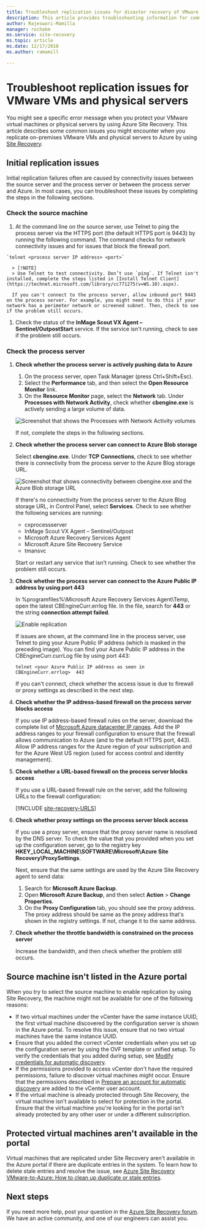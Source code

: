 ```yaml
---
title: Troubleshoot replication issues for disaster recovery of VMware VMs and physical servers to Azure by using Azure Site Recovery | Microsoft Docs
description: This article provides troubleshooting information for common replication issues during disaster recovery of VMware VMs and physical servers to Azure by using Azure Site Recovery.
author: Rajeswari-Mamilla
manager: rochakm
ms.service: site-recovery
ms.topic: article
ms.date: 12/17/2018
ms.author: ramamill

---
```

# Troubleshoot replication issues for VMware VMs and physical servers

You might see a specific error message when you protect your VMware virtual machines or physical servers by using Azure Site Recovery. This article describes some common issues you might encounter when you replicate on-premises VMware VMs and physical servers to Azure by using [Site Recovery](site-recovery-overview.md).

## Initial replication issues

Initial replication failures often are caused by connectivity issues between the source server and the process server or between the process server and Azure. In most cases, you can troubleshoot these issues by completing the steps in the following sections.

### Check the source machine

1.    At the command line on the source server, use Telnet to ping the process server via the HTTPS port (the default HTTPS port is 9443) by running the following command. The command checks for network connectivity issues and for issues that block the firewall port.

	`telnet <process server IP address> <port>`

      > [!NOTE]
      > Use Telnet to test connectivity. Don’t use `ping`. If Telnet isn't installed, complete the steps listed in [Install Telnet Client](https://technet.microsoft.com/library/cc771275(v=WS.10).aspx).

      If you can't connect to the process server, allow inbound port 9443 on the process server. For example, you might need to do this if your network has a perimeter network or screened subnet. Then, check to see if the problem still occurs.

1.    Check the status of the **InMage Scout VX Agent – Sentinel/OutpostStart** service. If the service isn't running, check to see if the problem still occurs.   

### Check the process server

1.    **Check whether the process server is actively pushing data to Azure**

      1. On the process server, open Task Manager (press Ctrl+Shift+Esc).
      1. Select the **Performance** tab, and then select the **Open Resource Monitor** link. 
      1. On the **Resource Monitor** page, select the **Network** tab. Under **Processes with Network Activity**, check whether **cbengine.exe** is actively sending a large volume of data.

      ![Screenshot that shows the Processes with Network Activity volumes](./media/vmware-azure-troubleshoot-replication/cbengine.png)

      If not, complete the steps in the following sections.

1.    **Check whether the process server can connect to Azure Blob storage**

      Select **cbengine.exe**. Under **TCP Connections**, check to see whether there is connectivity from the process server to the Azure Blog storage URL.

      ![Screenshot that shows connectivity between cbengine.exe and the Azure Blob storage URL](./media/vmware-azure-troubleshoot-replication/rmonitor.png)

      If there's no connectivity from the process server to the Azure Blog storage URL, in Control Panel, select **Services**. Check to see whether the following services are running:

      * cxprocessserver
      * InMage Scout VX Agent – Sentinel/Outpost
      * Microsoft Azure Recovery Services Agent
      * Microsoft Azure Site Recovery Service
      * tmansvc
      
      Start or restart any service that isn't running. Check to see whether the problem still occurs.

1.    **Check whether the process server can connect to the Azure Public IP address by using port 443**

      In %programfiles%\Microsoft Azure Recovery Services Agent\Temp, open the latest CBEngineCurr.errlog file. In the file, search for **443** or the string **connection attempt failed**.

      ![Enable replication](./media/vmware-azure-troubleshoot-replication/logdetails1.png)

      If issues are shown, at the command line in the process server, use Telnet to ping your Azure Public IP address (which is masked in the preceding image). You can find your Azure Public IP address in the CBEngineCurr.currLog file by using port 443:

      `telnet <your Azure Public IP address as seen in CBEngineCurr.errlog>  443`

      If you can't connect, check whether the access issue is due to firewall or proxy settings as described in the next step.

1.    **Check whether the IP address-based firewall on the process server blocks access**

      If you use IP address-based firewall rules on the server, download the complete list of [Microsoft Azure datacenter IP ranges](https://www.microsoft.com/download/details.aspx?id=41653). Add the IP address ranges to your firewall configuration to ensure that the firewall allows communication to Azure (and to the default HTTPS port, 443). Allow IP address ranges for the Azure region of your subscription and for the Azure West US region (used for access control and identity management).

1.    **Check whether a URL-based firewall on the process server blocks access**

      If you use a URL-based firewall rule on the server, add the following URLs to the firewall configuration:

      [!INCLUDE [site-recovery-URLS](../../includes/site-recovery-URLS.md)]  

1.    **Check whether proxy settings on the process server block access**

      If you use a proxy server, ensure that the proxy server name is resolved by the DNS server. To check the value that you provided when you set up the configuration server, go to the registry key **HKEY_LOCAL_MACHINE\SOFTWARE\Microsoft\Azure Site Recovery\ProxySettings**.

      Next, ensure that the same settings are used by the Azure Site Recovery agent to send data: 
      
      1.    Search for **Microsoft Azure Backup**. 
      1.    Open **Microsoft Azure Backup**, and then select **Action** > **Change Properties**. 
      1.    On the **Proxy Configuration** tab, you should see the proxy address. The proxy address should be same as the proxy address that's shown in the registry settings. If not, change it to the same address.

1.    **Check whether the throttle bandwidth is constrained on the process server**

      Increase the bandwidth, and then check whether the problem still occurs.

## Source machine isn't listed in the Azure portal

When you try to select the source machine to enable replication by using Site Recovery, the machine might not be available for one of the following reasons:

* If two virtual machines under the vCenter have the same instance UUID, the first virtual machine discovered by the configuration server is shown in the Azure portal. To resolve this issue, ensure that no two virtual machines have the same instance UUID.
* Ensure that you added the correct vCenter credentials when you set up the configuration server by using the OVF template or unified setup. To verify the credentials that you added during setup, see [Modify credentials for automatic discovery](vmware-azure-manage-configuration-server.md#modify-credentials-for-automatic-discovery).
* If the permissions provided to access vCenter don't have the required permissions, failure to discover virtual machines might occur. Ensure that the permissions described in [Prepare an account for automatic discovery](vmware-azure-tutorial-prepare-on-premises.md#prepare-an-account-for-automatic-discovery) are added to the vCenter user account.
* If the virtual machine is already protected through Site Recovery, the virtual machine isn't available to select for protection in the portal. Ensure that the virtual machine you're looking for in the portal isn't already protected by any other user or under a different subscription.

## Protected virtual machines aren't available in the portal

Virtual machines that are replicated under Site Recovery aren't available in the Azure portal if there are duplicate entries in the system. To learn how to delete stale entries and resolve the issue, see [Azure Site Recovery VMware-to-Azure: How to clean up duplicate or stale entries](https://social.technet.microsoft.com/wiki/contents/articles/32026.asr-vmware-to-azure-how-to-cleanup-duplicatestale-entries.aspx).

## Next steps

If you need more help, post your question in the [Azure Site Recovery forum](https://social.msdn.microsoft.com/Forums/azure/home?forum=hypervrecovmgr). We have an active community, and one of our engineers can assist you.
